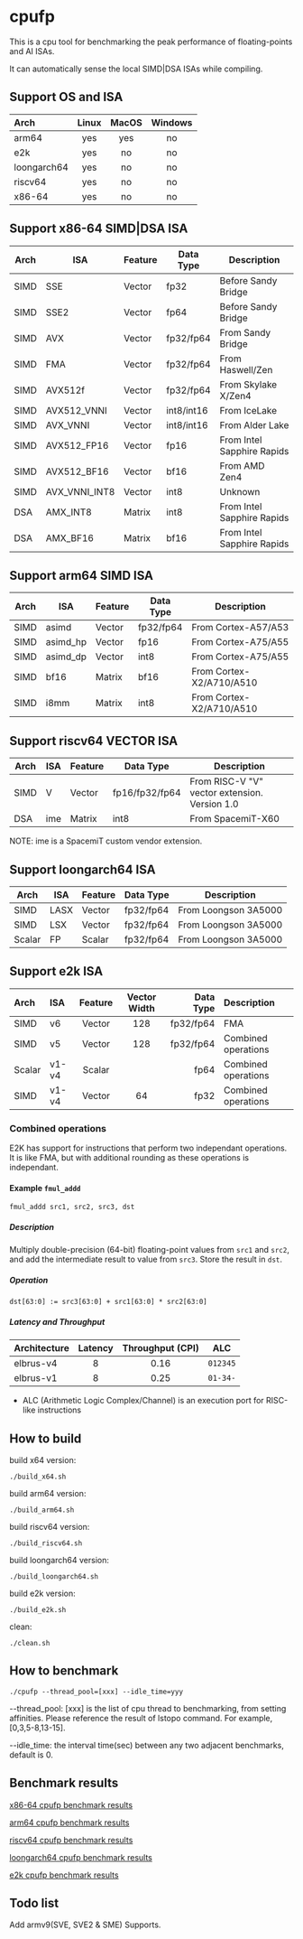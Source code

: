 # cpufp

This is a cpu tool for benchmarking the peak performance of floating-points and AI ISAs.

It can automatically sense the local SIMD|DSA ISAs while compiling.

## Support OS and ISA

| Arch          |Linux| MacOS| Windows|
|:--------------|:---:|:----:|:------:|
| arm64         | yes |  yes |   no   |
| e2k           | yes |  no  |   no   |
| loongarch64   | yes |  no  |   no   |
| riscv64       | yes |  no  |   no   |
| x86-64        | yes |  no  |   no   |

## Support x86-64 SIMD|DSA ISA

|Arch|ISA|Feature|Data Type|Description|
| ------------ | ------------ | ------------ | ------------ | ------------ |
|SIMD|SSE|Vector|fp32|Before Sandy Bridge|
|SIMD|SSE2|Vector|fp64|Before Sandy Bridge|
|SIMD|AVX|Vector|fp32/fp64|From Sandy Bridge|
|SIMD|FMA|Vector|fp32/fp64|From Haswell/Zen|
|SIMD|AVX512f|Vector|fp32/fp64|From Skylake X/Zen4|
|SIMD|AVX512_VNNI|Vector|int8/int16|From IceLake|
|SIMD|AVX_VNNI|Vector|int8/int16|From Alder Lake|
|SIMD|AVX512_FP16|Vector|fp16|From Intel Sapphire Rapids|
|SIMD|AVX512_BF16|Vector|bf16|From AMD Zen4|
|SIMD|AVX_VNNI_INT8|Vector|int8|Unknown|
|DSA|AMX_INT8|Matrix|int8|From Intel Sapphire Rapids|
|DSA|AMX_BF16|Matrix|bf16|From Intel Sapphire Rapids|

## Support arm64 SIMD ISA

|Arch|ISA|Feature|Data Type|Description|
| ------------ | ------------ | ------------ | ------------ | ------------ |
|SIMD|asimd|Vector|fp32/fp64|From Cortex-A57/A53|
|SIMD|asimd_hp|Vector|fp16|From Cortex-A75/A55|
|SIMD|asimd_dp|Vector|int8|From Cortex-A75/A55|
|SIMD|bf16|Matrix|bf16|From Cortex-X2/A710/A510|
|SIMD|i8mm|Matrix|int8|From Cortex-X2/A710/A510|

## Support riscv64 VECTOR ISA

|Arch|ISA|Feature|Data Type|Description|
| ------------ | ------------ | ------------ | ------------ | ------------ |
|SIMD|V|Vector|fp16/fp32/fp64|From RISC-V "V" vector extension. Version 1.0|
|DSA|ime|Matrix|int8|From SpacemiT-X60|

NOTE: ime is a SpacemiT custom vendor extension.

## Support loongarch64 ISA
|Arch|ISA|Feature|Data Type|Description|
| ------------ | ------------ | ------------ | ------------ | ------------ |
|SIMD|LASX|Vector|fp32/fp64|From Loongson 3A5000|
|SIMD|LSX|Vector|fp32/fp64|From Loongson 3A5000|
|Scalar|FP|Scalar|fp32/fp64|From Loongson 3A5000|

## Support e2k ISA

| Arch |  ISA  |Feature| Vector Width | Data Type |Description
|:-----|:------|:-----:|:------------:|----------:|:----------
| SIMD | v6    | Vector|          128 | fp32/fp64 | FMA
| SIMD | v5    | Vector|          128 | fp32/fp64 | Combined operations
|Scalar| v1-v4 | Scalar|              |      fp64 | Combined operations
| SIMD | v1-v4 | Vector|           64 |      fp32 | Combined operations

### Combined operations

E2K has support for instructions that perform two independant operations.
It is like FMA, but with additional rounding as these operations is independant.

#### Example `fmul_addd`

```
fmul_addd src1, src2, src3, dst
```

##### Description

Multiply double-precision (64-bit) floating-point values from `src1` and `src2`,
and add the intermediate result to value from `src3`. Store the result in `dst`.

##### Operation

```
dst[63:0] := src3[63:0] + src1[63:0] * src2[63:0]
```

##### Latency and Throughput

| Architecture  | Latency | Throughput (CPI) | ALC
|:--------------|:-------:|:----------------:|:---:
| elbrus-v4     |    8    |       0.16       | `012345`
| elbrus-v1     |    8    |       0.25       | `01-34-`

* ALC (Arithmetic Logic Complex/Channel) is an execution port for RISC-like instructions

## How to build

build x64 version:

`./build_x64.sh`

build arm64 version:

`./build_arm64.sh`

build riscv64 version:

`./build_riscv64.sh`

build loongarch64 version:

`./build_loongarch64.sh`

build e2k version:

`./build_e2k.sh`

clean:

`./clean.sh`

## How to benchmark

`./cpufp --thread_pool=[xxx] --idle_time=yyy`

  --thread_pool: [xxx] is the list of cpu thread to benchmarking, from setting affinities. Please reference the result of lstopo command. For example, [0,3,5-8,13-15].

  --idle_time: the interval time(sec) between any two adjacent benchmarks, default is 0.

## Benchmark results

[x86-64 cpufp benchmark results](benchmark_result/x64.md)

[arm64 cpufp benchmark results](benchmark_result/arm64.md)

[riscv64 cpufp benchmark results](benchmark_result/riscv64.md)

[loongarch64 cpufp benchmark results](benchmark_result/loongarch64.md)

[e2k cpufp benchmark results](benchmark_result/e2k.md)

## Todo list

Add armv9(SVE, SVE2 & SME) Supports.

